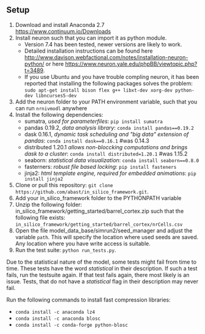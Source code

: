 ## Setup
 1. Download and install Anaconda 2.7 https://www.continuum.io/Downloads
 2. Install neuron such that you can import it as python module. 
     - Version 7.4 has been tested, newer versions are likely to work. 
     - Detailed installation instructions can be found here http://www.davison.webfactional.com/notes/installation-neuron-python/ or here https://www.neuron.yale.edu/phpBB/viewtopic.php?t=3489. 
     - If you use Ubuntu and you have trouble compling neuron, it has been reported that installing the following packages solves the problem: `sudo apt-get install bison flex g++ libxt-dev xorg-dev python-dev libncurses5-dev`
 3. Add the neuron folder to your PATH environment variable, such that you can run `nrnivmodl` anywhere
 3. Install the following dependencies:
    - sumatra, *used for parameterfiles*: `pip install sumatra`
    - pandas 0.19.2, *data analysis library*: `conda install pandas==0.19.2`
    - dask 0.16.1, *dynamic task scheduling and "big data" extension of pandas*: `conda install dask==0.16.1` #was 0.14.3
    - distributed 1.20.1 *allows non-bloccking computations and brings dask to a cluster*: `conda install distributed=1.20.1` #was 1.15.2
    - seaborn: *statistical data visualization*: `conda install seaborn==0.8.0`
    - fasterners: *robust file based locking*: `pip install fasteners`
    - jinja2: *html template engine, required for embedded animations*: `pip install jinja2`
 4. Clone or pull this repository: `git clone https://github.com/abast/in_silico_framework.git`. 
 5. Add your in_silico_framework folder to the PYTHONPATH variable
 6. Unzip the following folder: in_silico_framework/getting_started/barrel_cortex.zip such that the following file exists: `in_silico_framework/getting_started/barrel_cortex/nrCells.csv`
 6. Open the file model_data_base/simrun2/seed_manager and adjust the variable `path`. This will specify the location where used seeds are saved. Any location where you have write access is suitable.
 7. Run the test suite: `python run_tests.py`. 
 
Due to the statistical nature of the model, some tests might fail from time to time. These tests have the word _statistical_ in their description. If such a test fails, run the testsuite again. If that test fails again, there most likely is an issue. Tests, that do not have a _statistical_ flag in their description may never fail.

Run the following commands to install fast compression libraries:
- `conda install -c anaconda lz4`
- `conda install -c anaconda blosc`
- `conda install -c conda-forge python-blosc`
